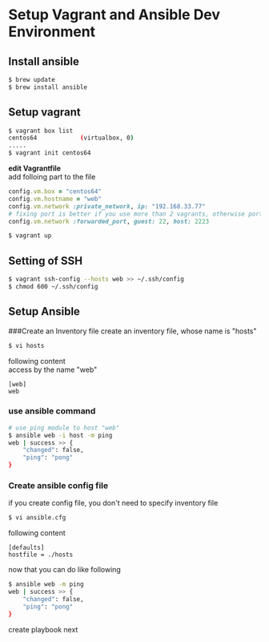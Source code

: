 # Setup Vagrant and Ansible Dev Environment 

## Install ansible
```sh
$ brew update  
$ brew install ansible  
```
## Setup vagrant 
```sh
$ vagrant box list  
centos64            (virtualbox, 0)  
.....  
$ vagrant init centos64  
```
**edit Vagrantfile**  
add folloing part to the file  
```ruby
config.vm.box = "centos64"
config.vm.hostname = "web"
config.vm.network :private_network, ip: "192.168.33.77"
# fixing port is better if you use more than 2 vagrants, otherwise port number can be changed automatically. 
config.vm.network :forwarded_port, guest: 22, host: 2223
```
```sh
$ vagrant up  
```
## Setting of SSH
```sh
$ vagrant ssh-config --hosts web >> ~/.ssh/config  
$ chmod 600 ~/.ssh/config
```

## Setup Ansible
###Create an Inventory file
create an inventory file, whose name is "hosts"  
```sh
$ vi hosts
```
following content  
access by the name "web"  
```
[web]
web
```
### use ansible command 
```sh
# use ping module to host "web"
$ ansible web -i host -m ping
web | success >> {
    "changed": false,
    "ping": "pong"
}
```
### Create ansible config file
if you create config file, you don't need to specify inventory file
```sh
$ vi ansible.cfg
```
following content 
```
[defaults]
hostfile = ./hosts
```
now that you can do like following
```sh
$ ansible web -m ping
web | success >> {
    "changed": false,
    "ping": "pong"
}
```
create playbook next  

